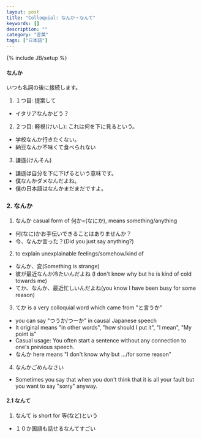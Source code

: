 ```yaml
---
layout: post
title: "Colloquial: なんか・なんて"
keywords: []
description: ""
category: "言葉"
tags: ["日本語"]
---
```

{% include JB/setup %}

#### なんか
いつも名詞の後に接続します。
1. １つ目: 提案して
- イタリアなんかどう？
2. ２つ目: 軽視(けいし): これは何を下に見るという。
- 学校なんか行きたくない。
- 納豆なんか不味くて食べられない
3. 謙遜(けんそん)
- 謙遜は自分を下に下げるという意味です。
- 僕なんかダメなんだよね。
- 僕の日本語はなんかまだまだですよ。

### 2. なんか
1. なんか casual form of 何か=(なにか), means something/anything

- 何(なに)かお手伝いできることはありませんか？
- 今、なんか言った？(Did you just say anything?)

2. to explain unexplainable feelings/somehow/kind of
- なんか、変(Something is strange)
- 彼が最近なんか冷たいんだよね (I don't know why but he is kind of cold towards me)
- てか、なんか、最近忙しいんだよね(you know I have been busy for some reason)

3. てか is a very colloquial word which came from "と言うか"
- you can say "つうか/つーか" in causal Japanese speech
- It original means "in other words", "how should I put it", "I mean", "My point is"
- Casual usage: You often start a sentence without any connection to one's previous speech.
- なんか here means "I don't know why but .../for some reason"


4. なんかごめんなさい
- Sometimes you say that when you don't think that it is all your fault but you
  want to say "sorry" anyway.


#### 2.1  なんて
1. なんて is short for 等(など)という
- １０か国語も話せるなんてすごい
